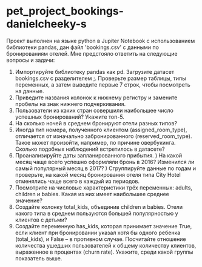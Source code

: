 # pet_project_bookings-danielcheeky-s 
Проект выполнен на языке python в Jupiter Notebook с использованием библиотеки pandas, дан файл 'bookings.csv' с данными по бронированиям отелей. 
Мне предстояло ответить на следующие вопросы и задачи:
  1) Импортируйте библиотеку pandas как pd. Загрузите датасет bookings.csv с разделителем ;. Проверьте размер таблицы, типы переменных, а затем выведите первые 7 строк, чтобы посмотреть на данные.
  2) Приведите названия колонок к нижнему регистру и замените пробелы на знак нижнего подчеркивания.
  3) Пользователи из каких стран совершили наибольшее число успешных бронирований? Укажите топ-5.
  4) На сколько ночей в среднем бронируют отели разных типов?
  5) Иногда тип номера, полученного клиентом (assigned_room_type), отличается от изначально забронированного (reserved_room_type). Такое может произойти, например, по причине овербукинга. Сколько подобных наблюдений встретилось в датасете?
  6)  Проанализируйте даты запланированного прибытия.
  ) На какой месяц чаще всего успешно оформляли бронь в 2016? Изменился ли самый популярный месяц в 2017?
  ) Сгруппируйте данные по годам и проверьте, на какой месяц бронирования отеля типа City Hotel отменялись чаще всего в каждый из периодов.
  7) Посмотрите на числовые характеристики трёх переменных: adults, children и babies. Какая из них имеет наибольшее среднее значение?
  8) Создайте колонку total_kids, объединив children и babies. Отели какого типа в среднем пользуются большей популярностью у клиентов с детьми?
  9) Создайте переменную has_kids, которая принимает значение True, если клиент при бронировании указал хотя бы одного ребенка (total_kids), и False – в противном случае.
  Посчитайте отношение количества ушедших пользователей к общему количеству клиентов, выраженное в процентах (churn rate). Укажите, среди какой группы показатель выше.
